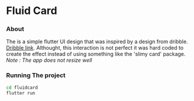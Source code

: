 # Fluid Card

### About

The is a simple flutter UI design that was inspired by a design from dribble. [Dribble link](https://dribbble.com/shots/15177651-Fluid-Card-in-UI-Trailer).
Althought, this interaction is not perfect it was hard coded to create the effect instead of using something like the 'slimy card' package. <br>
*Note : The app does not resize well*

### Running The project

```bash
cd fluidcard
flutter run
```
